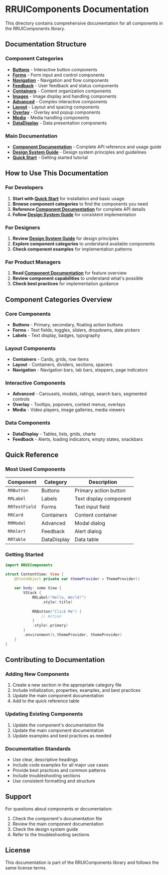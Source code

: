 # RRUIComponents Documentation

This directory contains comprehensive documentation for all components in the RRUIComponents library.

## Documentation Structure

### Component Categories

- **[Buttons](Buttons.md)** - Interactive button components
- **[Forms](Forms.md)** - Form input and control components
- **[Navigation](Navigation.md)** - Navigation and flow components
- **[Feedback](Feedback.md)** - User feedback and status components
- **[Containers](Containers.md)** - Content organization components
- **[Images](Images.md)** - Image display and handling components
- **[Advanced](Advanced.md)** - Complex interactive components
- **[Layout](Layout.md)** - Layout and spacing components
- **[Overlay](Overlay.md)** - Overlay and popup components
- **[Media](Media.md)** - Media handling components
- **[DataDisplay](DataDisplay.md)** - Data presentation components

### Main Documentation

- **[Component Documentation](../COMPONENT_DOCUMENTATION.md)** - Complete API reference and usage guide
- **[Design System Guide](../DESIGN_SYSTEM_GUIDE.md)** - Design system principles and guidelines
- **[Quick Start](../QUICK_START.md)** - Getting started tutorial

## How to Use This Documentation

### For Developers

1. **Start with [Quick Start](../QUICK_START.md)** for installation and basic usage
2. **Browse component categories** to find the components you need
3. **Reference [Component Documentation](../COMPONENT_DOCUMENTATION.md)** for complete API details
4. **Follow [Design System Guide](../DESIGN_SYSTEM_GUIDE.md)** for consistent implementation

### For Designers

1. **Review [Design System Guide](../DESIGN_SYSTEM_GUIDE.md)** for design principles
2. **Explore component categories** to understand available components
3. **Check component examples** for implementation patterns

### For Product Managers

1. **Read [Component Documentation](../COMPONENT_DOCUMENTATION.md)** for feature overview
2. **Review component capabilities** to understand what's possible
3. **Check best practices** for implementation guidance

## Component Categories Overview

### Core Components
- **Buttons** - Primary, secondary, floating action buttons
- **Forms** - Text fields, toggles, sliders, dropdowns, date pickers
- **Labels** - Text display, badges, typography

### Layout Components
- **Containers** - Cards, grids, row items
- **Layout** - Containers, dividers, sections, spacers
- **Navigation** - Navigation bars, tab bars, steppers, page indicators

### Interactive Components
- **Advanced** - Carousels, modals, ratings, search bars, segmented controls
- **Overlay** - Tooltips, popovers, context menus, overlays
- **Media** - Video players, image galleries, media viewers

### Data Components
- **DataDisplay** - Tables, lists, grids, charts
- **Feedback** - Alerts, loading indicators, empty states, snackbars

## Quick Reference

### Most Used Components

| Component | Category | Description |
|-----------|----------|-------------|
| `RRButton` | Buttons | Primary action button |
| `RRLabel` | Labels | Text display component |
| `RRTextField` | Forms | Text input field |
| `RRCard` | Containers | Content container |
| `RRModal` | Advanced | Modal dialog |
| `RRAlert` | Feedback | Alert dialog |
| `RRTable` | DataDisplay | Data table |

### Getting Started

```swift
import RRUIComponents

struct ContentView: View {
    @StateObject private var themeProvider = ThemeProvider()
    
    var body: some View {
        VStack {
            RRLabel("Hello, World!")
                .style(.title)
            
            RRButton("Click Me") {
                // Action
            }
            .style(.primary)
        }
        .environment(\.themeProvider, themeProvider)
    }
}
```

## Contributing to Documentation

### Adding New Components

1. Create a new section in the appropriate category file
2. Include initialization, properties, examples, and best practices
3. Update the main component documentation
4. Add to the quick reference table

### Updating Existing Components

1. Update the component's documentation file
2. Update the main component documentation
3. Update examples and best practices as needed

### Documentation Standards

- Use clear, descriptive headings
- Include code examples for all major use cases
- Provide best practices and common patterns
- Include troubleshooting sections
- Use consistent formatting and structure

## Support

For questions about components or documentation:

1. Check the component's documentation file
2. Review the main component documentation
3. Check the design system guide
4. Refer to the troubleshooting sections

## License

This documentation is part of the RRUIComponents library and follows the same license terms.
